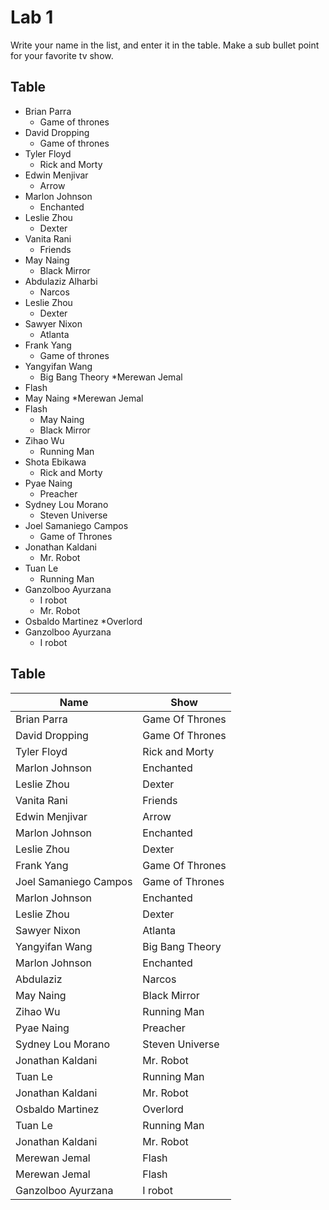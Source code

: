 # Lab 1
Write your name in the list, and enter it in the table. Make a sub bullet point for your favorite tv show.
 
## Table
* Brian Parra
  * Game of thrones
* David Dropping
  * Game of thrones
* Tyler Floyd
    * Rick and Morty
* Edwin Menjivar
  * Arrow 
* Marlon Johnson
    * Enchanted
* Leslie Zhou
    * Dexter
* Vanita Rani
    * Friends
* May Naing
    * Black Mirror
* Abdulaziz Alharbi
  * Narcos
* Leslie Zhou
    * Dexter
* Sawyer Nixon
  * Atlanta
* Frank Yang
  * Game of thrones
* Yangyifan Wang
  * Big Bang Theory
*Merewan Jemal
 * Flash
* May Naing
*Merewan Jemal
 * Flash
    * May Naing
    * Black Mirror
* Zihao Wu
  * Running Man
* Shota Ebikawa
  * Rick and Morty
* Pyae Naing
  * Preacher
* Sydney Lou Morano
  * Steven Universe
* Joel Samaniego Campos
  * Game of Thrones
* Jonathan Kaldani 
  * Mr. Robot
* Tuan Le
  * Running Man 
* Ganzolboo Ayurzana
  * I robot
  * Mr. Robot 
* Osbaldo Martinez
  *Overlord
* Ganzolboo Ayurzana
  * I robot

## Table
| Name | Show|
| ------------- | ------------- |
| Brian Parra     | Game Of Thrones|
| David Dropping     | Game Of Thrones|
| Tyler Floyd | Rick and Morty|
| Marlon Johnson | Enchanted |
| Leslie Zhou | Dexter |
| Vanita Rani | Friends |
| Edwin Menjivar  | Arrow|
| Marlon Johnson | Enchanted |
| Leslie Zhou | Dexter |
| Frank Yang     | Game Of Thrones|
| Joel Samaniego Campos | Game of Thrones|
| Marlon Johnson | Enchanted |
| Leslie Zhou | Dexter |
| Sawyer Nixon | Atlanta|
| Yangyifan Wang | Big Bang Theory |
| Marlon Johnson | Enchanted | 
| Abdulaziz | Narcos |
| May Naing | Black Mirror |
| Zihao Wu | Running Man |
| Pyae Naing | Preacher |
| Sydney Lou Morano | Steven Universe |
| Jonathan Kaldani | Mr. Robot
| Tuan Le | Running Man |
| Jonathan Kaldani | Mr. Robot |
|Osbaldo Martinez| Overlord |
| Tuan Le | Running Man |
| Jonathan Kaldani | Mr. Robot |
|Merewan Jemal | Flash |
|Merewan Jemal | Flash |
| Ganzolboo Ayurzana | I robot |